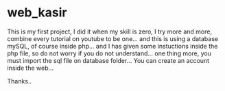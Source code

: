 # web_kasir
This is my first project, I did it when my skill is zero, I try more and more, combine every tutorial on youtube to be one... 
and this is using a database mySQL, of course inside php... and I has given some instuctions inside the php file, so do not worry if you do not understand... one thing more, you must import the sql file on database folder...
You can create an account inside the web...

Thanks..
